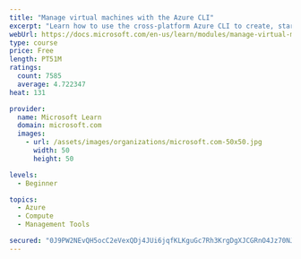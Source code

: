 ```yaml
---
title: "Manage virtual machines with the Azure CLI"
excerpt: "Learn how to use the cross-platform Azure CLI to create, start, stop, and perform other management tasks related to virtual machines in Azure."
webUrl: https://docs.microsoft.com/en-us/learn/modules/manage-virtual-machines-with-azure-cli/
type: course
price: Free
length: PT51M
ratings:
  count: 7585
  average: 4.722347
heat: 131

provider:
  name: Microsoft Learn
  domain: microsoft.com
  images:
    - url: /assets/images/organizations/microsoft.com-50x50.jpg
      width: 50
      height: 50

levels:
  - Beginner

topics:
  - Azure
  - Compute
  - Management Tools

secured: "0J9PW2NEvQH5ocC2eVexQDj4JUi6jqfKLKguGc7Rh3KrgDgXJCGRnO4Jz70NJlYUlh1JeZiDr16sVSif+5/5PfQvplCla0vaUeC0GD6sdiVDcXvYDNFmsA06MTCo1KCRjFcT5hnWaBHZHsrXUYu/vSKbHaSbc29gym7K158Rl6uS1cg6Xq8yaqn4C4WTInJYTlnXogK7R8sa6tsnAQY9vjG18IDjwB0X7ekJCSizH7JQPv0N5tt4zj93UkVfOzH11md7GLGQRVpYC/1PE08jGX2j8y3H17ZzK+nXSHr0UagtSXaRSOZzPRMI89jyA9qnNfKMWzVPX6BeOpFNyvFtXaB2TUki9WnsdDFOwcEBJeIch56s2dy44sXbNG/n8t2HtIgNTGnEWvPRoEXiZViO7CpdPKQ5C84yiiK3FQD+S1M=;kU7VPIIoDZtbgWyY5Qgb6g=="
---
```


